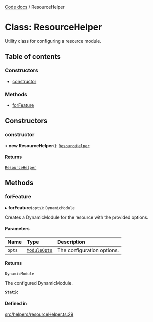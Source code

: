 [Code docs](../codeDocs.md) / ResourceHelper

# Class: ResourceHelper

Utility class for configuring a resource module.

## Table of contents

### Constructors

- [constructor](ResourceHelper.md#constructor)

### Methods

- [forFeature](ResourceHelper.md#forfeature)

## Constructors

### constructor

• **new ResourceHelper**(): [`ResourceHelper`](ResourceHelper.md)

#### Returns

[`ResourceHelper`](ResourceHelper.md)

## Methods

### forFeature

▸ **forFeature**(`opts`): `DynamicModule`

Creates a DynamicModule for the resource with the provided options.

#### Parameters

| Name | Type | Description |
| :------ | :------ | :------ |
| `opts` | [`ModuleOpts`](../interfaces/ModuleOpts.md) | The configuration options. |

#### Returns

`DynamicModule`

The configured DynamicModule.

**`Static`**

#### Defined in

[src/helpers/resourceHelper.ts:29](https://github.com/choresh/nestjs-query-simple/blob/3e0ba8f/packages/nestjs-query-simple/src/helpers/resourceHelper.ts#L29)
